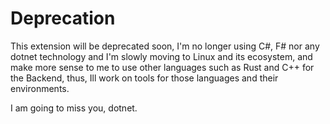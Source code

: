 # Deprecation

This extension will be deprecated soon, I'm no longer using C#, F# nor any dotnet technology and I'm slowly moving to Linux and its ecosystem, and make more sense to me to use other languages such as Rust and C++ for the Backend, thus, Ill work on tools for those languages and their environments.

I am going to miss you, dotnet.
